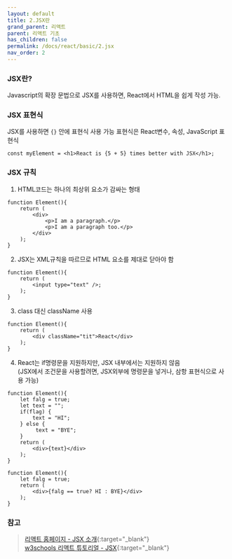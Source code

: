 ```yaml
---
layout: default
title: 2.JSX란
grand_parent: 리액트
parent: 리액트 기초
has_children: false
permalink: /docs/react/basic/2.jsx
nav_order: 2
---
```


### **JSX란?**   

Javascript의 확장 문법으로 JSX를 사용하면, React에서 HTML을 쉽게 작성 가능.


### **JSX 표현식**  

JSX를 사용하면 ```{}``` 안에 표현식 사용 가능
    표현식은 React변수, 속성, JavaScript 표현식  
```react
const myElement = <h1>React is {5 + 5} times better with JSX</h1>;
```  

### **JSX 규칙**  
1. HTML코드는 하나의 최상위 요소가 감싸는 형태
```react
function Element(){
	return (
		<div>
            <p>I am a paragraph.</p>
            <p>I am a paragraph too.</p>
        </div>
	);
}
```  


2. JSX는 XML규칙을 따르므로 HTML 요소를 제대로 닫아야 함
```react
function Element(){
	return (
		<input type="text" />;
	);
}
```


3. class 대신 className 사용
```react
function Element(){
	return (
		<div className="tit">React</div>
	);
}
```


4. React는 if명령문을 지원하지만, JSX 내부에서는 지원하지 않음  
(JSX에서 조건문을 사용할려면, JSX외부에 명령문을 넣거나, 삼항 표현식으로 사용 가능)
```react
function Element(){
	let falg = true;
    let text = "";
    if(flag) { 
        text = "HI";
    } else { 
         text = "BYE"; 
    }
    return (
		<div>{text}</div>
	);
}
```
```react
function Element(){
	let falg = true;
    return (
		<div>{falg == true? HI : BYE}</div>
	);
}
```



### **참고**

> [리액트 홈페이지 - JSX 소개](https://reactjs-kr.firebaseapp.com/docs/introducing-jsx.html){:target="_blank"}  
> [w3schools 리액트 튜토리얼 - JSX](https://www.w3schools.com/REACT/react_jsx.asp){:target="_blank"}
